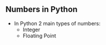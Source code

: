 ## Numbers in Python
   - In Python 2 main types of numbers:
      - Integer
      - Floating Point

   